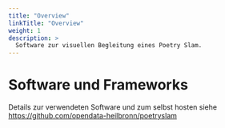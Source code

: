 ```yaml
---
title: "Overview"
linkTitle: "Overview"
weight: 1
description: >
  Software zur visuellen Begleitung eines Poetry Slam.
---
```


# Software und Frameworks

Details zur verwendeten Software und zum selbst hosten siehe https://github.com/opendata-heilbronn/poetryslam



